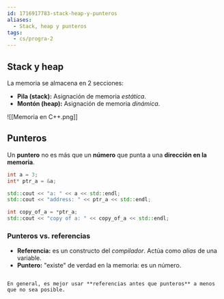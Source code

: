 ```yaml
---
id: 1716917783-stack-heap-y-punteros
aliases:
  - Stack, heap y punteros
tags:
  - cs/progra-2
---
```


## Stack y heap

La memoria se almacena en 2 secciones:

- **Pila (stack):** Asignación de memoria *estática*.
- **Montón (heap):** Asignación de memoria *dinámica*.

![[Memoria en C++.png]]

## Punteros

Un **puntero** no es más que un **número** que punta a una **dirección en la memoria**.

```cpp
int a = 3;
int* ptr_a = &a;

std::cout << "a: " << a << std::endl;
std::cout << "address: " << ptr_a << std::endl;

int copy_of_a = *ptr_a;
std::cout << "copy of a: " << copy_of_a << std::endl;
```

### Punteros vs. referencias

- **Referencia:** es un constructo del *compilador*. Actúa como *alias* de una variable.
- **Puntero:** "existe" de verdad en la memoria: es un número.

```ad-tip

En general, es mejor usar **referencias antes que punteros** a menos que no sea posible.

```
